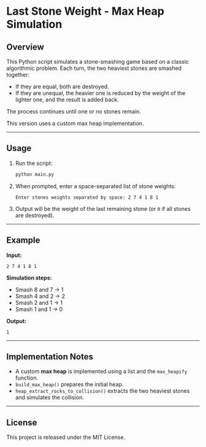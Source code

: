 # Last Stone Weight - Max Heap Simulation

## Overview

This Python script simulates a stone-smashing game based on a classic algorithmic problem. Each turn, the two heaviest stones are smashed together:

- If they are equal, both are destroyed.
- If they are unequal, the heavier one is reduced by the weight of the lighter one, and the result is added back.

The process continues until one or no stones remain.

This version uses a custom max heap implementation.

---

## Usage

1. Run the script:
   ```bash
   python main.py
   ```

2. When prompted, enter a space-separated list of stone weights:
   ```
   Enter stones weights separated by space: 2 7 4 1 8 1
   ```

3. Output will be the weight of the last remaining stone (or `0` if all stones are destroyed).

---

## Example

**Input:**
```
2 7 4 1 8 1
```

**Simulation steps:**
- Smash 8 and 7 → 1
- Smash 4 and 2 → 2
- Smash 2 and 1 → 1
- Smash 1 and 1 → 0

**Output:**
```
1
```

---

## Implementation Notes

- A custom **max heap** is implemented using a list and the `max_heapify` function.
- `build_max_heap()` prepares the initial heap.
- `heap_extract_rocks_to_collision()` extracts the two heaviest stones and simulates the collision.

---

## License

This project is released under the MIT License.